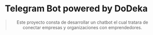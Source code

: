 <h1 align="center">
  Telegram Bot powered by DoDeka
</h1>

<blockquote>
  <p align="center">
Este proyecto consta de desarrollar un chatbot el cual tratara de conectar empresas y organizaciones con emprendedores.
  </p>
</blockquote>


